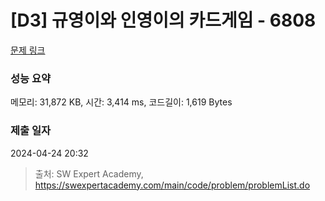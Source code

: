 # [D3] 규영이와 인영이의 카드게임 - 6808 

[문제 링크](https://swexpertacademy.com/main/code/problem/problemDetail.do?contestProbId=AWgv9va6HnkDFAW0) 

### 성능 요약

메모리: 31,872 KB, 시간: 3,414 ms, 코드길이: 1,619 Bytes

### 제출 일자

2024-04-24 20:32



> 출처: SW Expert Academy, https://swexpertacademy.com/main/code/problem/problemList.do